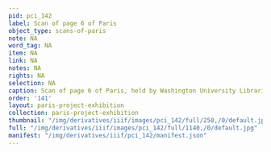 ```yaml
---
pid: pci_142
label: Scan of page 6 of Paris
object_type: scans-of-paris
note: NA
word_tag: NA
item: NA
link: NA
notes: NA
rights: NA
selection: NA
caption: Scan of page 6 of Paris, held by Washington University Libraries
order: '141'
layout: paris-project-exhibition
collection: paris-project-exhibition
thumbnail: "/img/derivatives/iiif/images/pci_142/full/250,/0/default.jpg"
full: "/img/derivatives/iiif/images/pci_142/full/1140,/0/default.jpg"
manifest: "/img/derivatives/iiif/pci_142/manifest.json"
---
```

